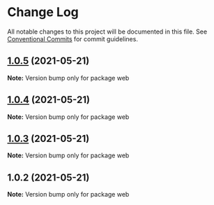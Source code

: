 # Change Log

All notable changes to this project will be documented in this file.
See [Conventional Commits](https://conventionalcommits.org) for commit guidelines.

## [1.0.5](https://github.com/Mohamed-Abbas/lerna-playground/compare/web@1.0.4...web@1.0.5) (2021-05-21)

**Note:** Version bump only for package web





## [1.0.4](https://github.com/Mohamed-Abbas/lerna-playground/compare/web@1.0.3...web@1.0.4) (2021-05-21)

**Note:** Version bump only for package web





## [1.0.3](https://github.com/Mohamed-Abbas/lerna-playground/compare/web@1.0.2...web@1.0.3) (2021-05-21)

**Note:** Version bump only for package web





## 1.0.2 (2021-05-21)

**Note:** Version bump only for package web
